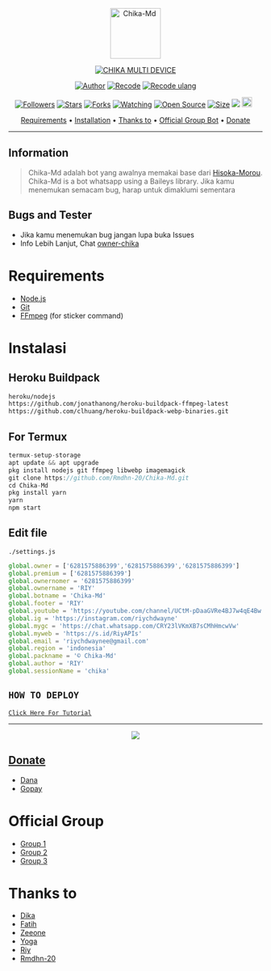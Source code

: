 <p align="center">
<img src="https://telegra.ph/file/a33a0742bd82075087684.jpg" alt="Chika-Md" width="100"/>


</p>
<p align="center">
<a href="#"><img title="CHIKA MULTI DEVICE" src="https://img.shields.io/badge/CHIKA MULTI DEVICE-green?colorA=%23ff0000&colorB=%23017e40&style=for-the-badge"></a>
</p>
<p align="center">
<a href="https://github.com/DikaArdnt"><img title="Author" src="https://img.shields.io/badge/Author-Dika-red.svg?style=for-the-badge&logo=github"></a>
<a href="https://github.com/riychdwayne"><img title="Recode" src="https://img.shields.io/badge/Recode-Riy-red.svg?style=for-the-badge&logo=github"></a>
<a href="https://github.com/Rmdhn-20"><img title="Recode ulang" src="https://img.shields.io/badge/Recode-Rmdhn 20-red.svg?style=for-the-badge&logo=github"></a>
</p>
<p align="center">
<a href="https://github.com/Rmdhn-20/followers"><img title="Followers" src="https://img.shields.io/github/followers/Rmdhn-20?color=red&style=flat-square"></a>
<a href="https://github.com/Rmdhn-20/Chika-Md/stargazers/"><img title="Stars" src="https://img.shields.io/github/stars/Rmdhn-20/Chika-Md?color=blue&style=flat-square"></a>
<a href="https://github.com/Rmdhn-20/Chika-Md/network/members"><img title="Forks" src="https://img.shields.io/github/forks/Rmdhn-20/Chika-Md?color=red&style=flat-square"></a>
<a href="https://github.com/Rmdhn-20/Chika-Md/watchers"><img title="Watching" src="https://img.shields.io/github/watchers/Rmdhn-20/Chika-Md?label=Watchers&color=blue&style=flat-square"></a>
<a href="https://github.com/Rmdhn-20/Chika-Md"><img title="Open Source" src="https://badges.frapsoft.com/os/v2/open-source.svg?v=103"></a>
<a href="https://github.com/Rmdhn-20/Chika-Md/"><img title="Size" src="https://img.shields.io/github/repo-size/Rmdhn-20/Chika-Md?style=flat-square&color=green"></a>
<a href="https://hits.seeyoufarm.com"><img src="https://hits.seeyoufarm.com/api/count/incr/badge.svg?url=https%3A%2F%2Fgithub.com%2FRmdhn-20%2FChika-Md&count_bg=%2379C83D&title_bg=%23555555&icon=probot.svg&icon_color=%2300FF6D&title=hits&edge_flat=false"/></a>
<a href="https://github.com/Rmdhn-20/Chika-Md/graphs/commit-activity"><img height="20" src="https://img.shields.io/badge/Maintained%3F-yes-green.svg"></a>&nbsp;&nbsp;
</p>

<p align="center">
  <a href="https://github.com/Rmdhn-20/Chika-Md#requirements">Requirements</a> •
  <a href="https://github.com/Rmdhn-20/Chika-Md#instalasi">Installation</a> •
  <a href="https://github.com/Rmdhn-20/Chika-Md#thanks-to">Thanks to</a> •
  <a href="https://github.com/Rmdhn-20/Chika-Md#Official-Group"> Official Group Bot</a> •
  <a href="https://github.com/Rmdhn-20/Chika-Md#donate">Donate</a>
</p>
</div>


---

## Information
> Chika-Md adalah bot yang awalnya memakai base dari [Hisoka-Morou](https://github.com/DikaArdnt/Hisoka-Morou). Chika-Md is a bot whatsapp using a Baileys library.
> Jika kamu menemukan semacam bug, harap untuk dimaklumi sementara

## Bugs and Tester
* Jika kamu menemukan bug jangan lupa buka Issues
* Info Lebih Lanjut, Chat [owner-chika](https://wa.me/628889616144)

# Requirements
* [Node.js](https://nodejs.org/en/)
* [Git](https://git-scm.com/downloads)
* [FFmpeg](https://github.com/BtbN/FFmpeg-Builds/releases/download/autobuild-2020-12-08-13-03/ffmpeg-n4.3.1-26-gca55240b8c-win64-gpl-4.3.zip) (for sticker command)

# Instalasi
## Heroku Buildpack
```bash
heroku/nodejs
https://github.com/jonathanong/heroku-buildpack-ffmpeg-latest
https://github.com/clhuang/heroku-buildpack-webp-binaries.git
```
## For Termux
```ts
termux-setup-storage
apt update && apt upgrade
pkg install nodejs git ffmpeg libwebp imagemagick
git clone https://github.com/Rmdhn-20/Chika-Md.git
cd Chika-Md
pkg install yarn
yarn
npm start
```

## Edit file
`./settings.js`
```ts
global.owner = ['6281575886399','6281575886399','6281575886399']
global.premium = ['6281575886399']
global.ownernomer = '6281575886399'
global.ownername = 'RIY'
global.botname = 'Chika-Md'
global.footer = 'RIY'
global.youtube = 'https://youtube.com/channel/UCtM-pDaaGVRe4BJ7w4qE4Bw'
global.ig = 'https://instagram.com/riychdwayne'
global.mygc = 'https://chat.whatsapp.com/CRY23lVKmXB7sCMhHmcwVw'
global.myweb = 'https://s.id/RiyAPIs'
global.email = 'riychdwaynee@gmail.com'
global.region = 'indonesia'
global.packname = '© Chika-Md'
global.author = 'RIY'
global.sessionName = 'chika'
```

## ```HOW TO DEPLOY```

[`Click Here For Tutorial`](https://youtu.be/U1suj4wuWvc)<br>

----------

<p align="center">
  <a href="https://youtu.be/U1suj4wuWvc"><img src="https://telegra.ph/file/4e8679b0d4677be9a2995.jpg" />
</p>

## Donate
- [Dana](https://wa.me/628889616144?text=Bang+mau+donasi)
- [Gopay](https://wa.me/628889616144?text=Bang+mau+donasi)

# Official Group
- [Group 1](https://chat.whatsapp.com/CRY23lVKmXB7sCMhHmcwVw)
- [Group 2](https://chat.whatsapp.com/L3l8lpRa7SD9eLC58YAa0i)
- [Group 3](https://chat.whatsapp.com/LQO7wLJ5SY0E5fPsa7jaL8)

# Thanks to
- [Dika](https://github.com/DikaArdnt) <br> 
- [Fatih](https://github.com/FatihArridho) <br> 
- [Zeeone](https://github.com/zeeone-ofc) <br> 
- [Yoga](https://github.com/YogGanz) <br> 
- [Riy](https://github.com/riychdwayne) <br>
- [Rmdhn-20](https://github.com/Rmdhn-20) <br>
